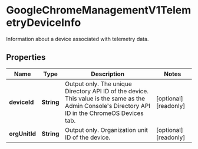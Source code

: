 

# GoogleChromeManagementV1TelemetryDeviceInfo

Information about a device associated with telemetry data.

## Properties

| Name | Type | Description | Notes |
|------------ | ------------- | ------------- | -------------|
|**deviceId** | **String** | Output only. The unique Directory API ID of the device. This value is the same as the Admin Console&#39;s Directory API ID in the ChromeOS Devices tab. |  [optional] [readonly] |
|**orgUnitId** | **String** | Output only. Organization unit ID of the device. |  [optional] [readonly] |



